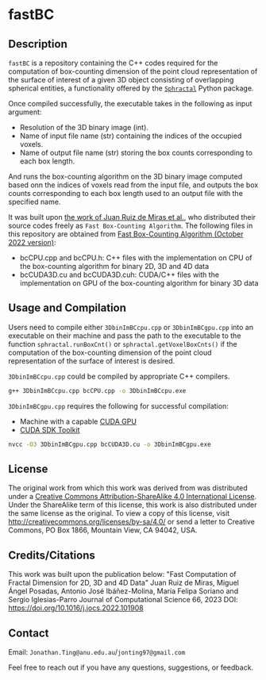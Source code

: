 # fastBC

## Description

`fastBC` is a repository containing the C++ codes required for the computation of box-counting dimension of the point cloud representation of the surface of interest of a given 3D object consisting of overlapping spherical entities, a functionality offered by the [`Sphractal`](https://sphractal.readthedocs.io/en/latest/) Python package. 

Once compiled successfully, the executable takes in the following as input argument:
* Resolution of the 3D binary image (int).
* Name of input file name (str) containing the indices of the occupied voxels.
* Name of output file name (str) storing the box counts corresponding to each box length.

And runs the box-counting algorithm on the 3D binary image computed based onn the indices of voxels read from the input file, and outputs the box counts corresponding to each box length used to an output file with the specified name.

It was built upon [the work of Juan Ruiz de Miras et al.](https://www.sciencedirect.com/science/article/pii/S1877750322002678), who distributed their source codes freely as `Fast Box-Counting Algorithm`. The following files in this repository are obtained from [Fast Box-Counting Algorithm (October 2022 version)](https://www.ugr.es/~demiras/fbc/):
* bcCPU.cpp and bcCPU.h: C++ files with the implementation on CPU of the box-counting algorithm for binary 2D, 3D and 4D data
* bcCUDA3D.cu and bcCUDA3D.cuh: CUDA/C++ files with the implementation on GPU of the box-counting algorithm for binary 3D data

## Usage and Compilation

Users need to compile either `3DbinImBCcpu.cpp` or `3DbinImBCgpu.cpp` into an executable on their machine and pass the path to the executable to the function `sphractal.runBoxCnt()` or `sphractal.getVoxelBoxCnts()` if the computation of the box-counting dimension of the point cloud representation of the surface of interest is desired.

`3DbinImBCcpu.cpp` could be compiled by appropriate C++ compilers. 
```bash
g++ 3DbinImBCcpu.cpp bcCPU.cpp -o 3DbinImBCcpu.exe
```

`3DbinImBCgpu.cpp` requires the following for successful compilation:
* Machine with a capable [CUDA GPU](https://developer.nvidia.com/cuda-gpus)
* [CUDA SDK Toolkit](https://developer.nvidia.com/cuda-toolkit)
```bash
nvcc -O3 3DbinImBCgpu.cpp bcCUDA3D.cu -o 3DbinImBCgpu.exe
```

## License

The original work from which this work was derived from was distributed under a [Creative Commons Attribution-ShareAlike 4.0 International License](https://creativecommons.org/licenses/by-sa/4.0/). Under the ShareAlike term of this license, this work is also distributed under the same license as the original. To view a copy of this license, visit http://creativecommons.org/licenses/by-sa/4.0/ or send a letter to Creative Commons, PO Box 1866, Mountain View, CA 94042, USA.

## Credits/Citations

This work was built upon the publication below:
"Fast Computation of Fractal Dimension for 2D, 3D and 4D Data" 
Juan Ruiz de Miras, Miguel Ángel Posadas, Antonio José Ibáñez-Molina, María Felipa Soriano and Sergio Iglesias-Parro
Journal of Computational Science 66, 2023
DOI: https://doi.org/10.1016/j.jocs.2022.101908

## Contact

Email: `Jonathan.Ting@anu.edu.au`/`jonting97@gmail.com`

Feel free to reach out if you have any questions, suggestions, or feedback.
